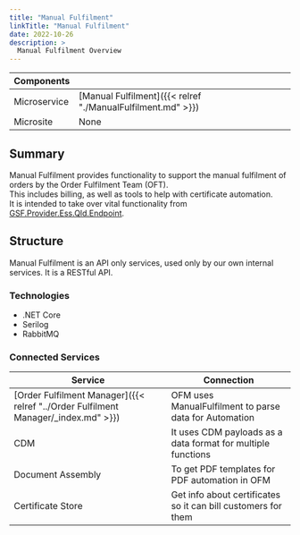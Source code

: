 ```yaml
---
title: "Manual Fulfilment"
linkTitle: "Manual Fulfilment"
date: 2022-10-26
description: >
  Manual Fulfilment Overview
---
```



|Components||
|---|---|
|Microservice|[Manual Fulfilment]({{< relref "./ManualFulfilment.md" >}})|
|Microsite|None|


## Summary
Manual Fulfilment provides functionality to support the manual fulfilment of orders by the Order Fulfilment Team (OFT).\
This includes billing, as well as tools to help with certificate automation.\
It is intended to take over vital functionality from [GSF.Provider.Ess.Qld.Endpoint](https://bitbucket.globalx.com.au/projects/GSF/repos/gsf.provider.ess.qld.endpoint/browse).

## Structure
Manual Fulfilment is an API only services, used only by our own internal services.
It is a RESTful API.

### Technologies
- .NET Core
- Serilog
- RabbitMQ


### Connected Services
|Service|Connection|
|---|---|
|[Order Fulfilment Manager]({{< relref "../Order Fulfilment Manager/_index.md" >}})|OFM uses ManualFulfilment to parse data for Automation|
|CDM|It uses CDM payloads as a data format for multiple functions|
|Document Assembly|To get PDF templates for PDF automation in OFM|
|Certificate Store|Get info about certificates so it can bill customers for them|


